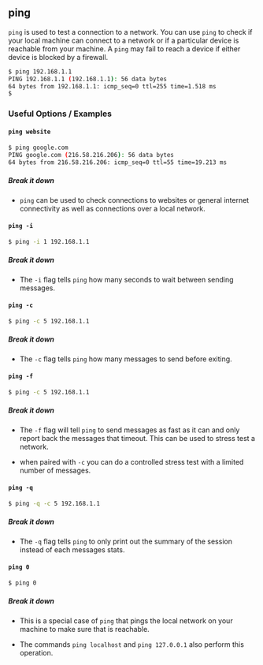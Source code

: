 ---
---

ping
--

`ping` is used to test a connection to a network. You can use `ping` to check if your local machine can connect to a network or if a particular device is reachable from your machine. A `ping` may fail to reach a device if either device is blocked by a firewall.

~~~ bash
$ ping 192.168.1.1
PING 192.168.1.1 (192.168.1.1): 56 data bytes
64 bytes from 192.168.1.1: icmp_seq=0 ttl=255 time=1.518 ms
$
~~~

<!--more-->

### Useful Options / Examples

#### `ping website`

~~~ bash
$ ping google.com
PING google.com (216.58.216.206): 56 data bytes
64 bytes from 216.58.216.206: icmp_seq=0 ttl=55 time=19.213 ms
~~~

##### Break it down

 * `ping` can be used to check connections to websites or general internet connectivity as well as connections over a local network.

#### `ping -i`

~~~ bash
$ ping -i 1 192.168.1.1
~~~

##### Break it down

 * The `-i` flag tells `ping` how many seconds to wait between sending messages.

#### `ping -c`

~~~ bash
$ ping -c 5 192.168.1.1
~~~

##### Break it down

 * The `-c` flag tells `ping` how many messages to send before exiting.

#### `ping -f`

~~~ bash
$ ping -c 5 192.168.1.1
~~~

##### Break it down

 * The `-f` flag will tell `ping` to send messages as fast as it can and only report back the messages that timeout. This can be used to stress test a network.

 * when paired with `-c` you can do a controlled stress test with a limited number of messages.

#### `ping -q`

~~~ bash
$ ping -q -c 5 192.168.1.1
~~~

##### Break it down

 * The `-q` flag tells `ping` to only print out the summary of the session instead of each messages stats.

#### `ping 0`

~~~ bash
$ ping 0
~~~

##### Break it down

 * This is a special case of `ping` that pings the local network on your machine to make sure that is reachable.

 * The commands `ping localhost` and `ping 127.0.0.1` also perform this operation.